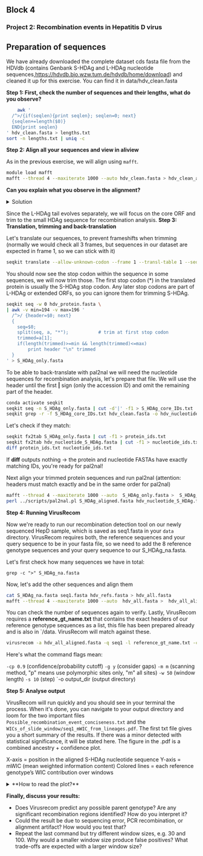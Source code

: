 ## Block 4

### Project 2: Recombination events in Hepatitis D virus

## Preparation of sequences

We have already downloaded the complete dataset cds fasta file from the HDVdb (contains Genbank S-HDAg and L-HDAg nucleotide sequences,https://hdvdb.bio.wzw.tum.de/hdvdb/home/download) and cleaned it up for this exercise. You can find it in data/hdv_clean.fasta

**Step 1: First, check the number of sequences and their lengths, what do you observe?**

```bash
    awk '
  /^>/{if(seqlen){print seqlen}; seqlen=0; next}
  {seqlen+=length($0)}
  END{print seqlen}
' hdv_clean.fasta > lengths.txt
sort -n lengths.txt | uniq -c
```
**Step 2: Align all your sequences and view in aliview**

As in the previous exercise, we will align using `mafft`.

```bash
module load mafft
mafft --thread 4 --maxiterate 1000 --auto hdv_clean.fasta > hdv_clean_aligned.fasta
```
**Can you explain what you observe in the alignment?**
<details>
  <summary>
    Solution
  </summary>
Most sequences are around 580-588bp or 642-645 bp long, corresponding to the two isoforms of HDAg, short and long. The alignment shows nicely, that the sequences differ in their last amino acids, that are a result of the RNA editing.
</details>

Since the L-HDAg tail evolves separately, we will focus on the core ORF and trim to the small HDAg sequence for recombination analysis.
**Step 3: Translation, trimming and back-translation**

Let's translate our sequences, to prevent frameshifts when trimming (normally we would check all 3 frames, but sequences in our dataset are expected in frame 1, so we can stick with it)

```bash
seqkit translate --allow-unknown-codon --frame 1 --transl-table 1 --seq-type dna --threads 2 hdv_clean.fasta > hdv_protein.fasta
```
You should now see the stop codon within the sequence in some sequences, we will now trim those.
The first stop codon (*) in the translated protein is usually the S-HDAg stop codon. Any later stop codons are part of L-HDAg or extended ORFs, so you can ignore them for trimming S-HDAg.

```bash
seqkit seq -w 0 hdv_protein.fasta \
| awk -v min=194 -v max=196 '
  /^>/ {header=$0; next} 
  {
    seq=$0;
    split(seq, a, "*");           # trim at first stop codon
    trimmed=a[1];
    if(length(trimmed)>=min && length(trimmed)<=max)
        print header "\n" trimmed
  }
' > S_HDAg_only.fasta
```
To be able to back-translate with pal2nal we will need the nucleotide sequences for recombination analysis, let's prepare that file. We will use the header until the first **|** sign (only the accession ID) and omit the remaining part of the header.
```bash
conda activate seqkit
seqkit seq -n S_HDAg_only.fasta | cut -d'|' -f1 > S_HDAg_core_IDs.txt
seqkit grep -r -f S_HDAg_core_IDs.txt hdv_clean.fasta -o hdv_nucleotide_S_HDAg.fasta
```
Let's check if they match:
```bash
seqkit fx2tab S_HDAg_only.fasta | cut -f1 > protein_ids.txt
seqkit fx2tab hdv_nucleotide_S_HDAg.fasta | cut -f1 > nucleotide_ids.txt
diff protein_ids.txt nucleotide_ids.txt
```
If **diff** outputs nothing → the protein and nucleotide FASTAs have exactly matching IDs, you're ready for pal2nal!

Next align your trimmed protein sequences and run pal2nal (attention: headers must match exactly and be in the same order for pal2nal)
```bash
mafft --thread 4 --maxiterate 1000 --auto  S_HDAg_only.fasta >  S_HDAg_aligned.fasta
perl ../scripts/pal2nal.pl S_HDAg_aligned.fasta hdv_nucleotide_S_HDAg.fasta -output fasta -codontable 1 > S_HDAg_na.fasta
```

**Step 4: Running VirusRecom**

Now we're ready to run our recombination detection tool on our newly sequenced HepD sample, which is saved as seq1.fasta in your `data` directory.
VirusRecom requires both, the reference sequences and your query sequence to be in your fasta file, so we need to add the 8 reference genotype sequences and your query sequence to our S_HDAg_na.fasta.

Let's first check how many sequences we have in total:

`grep -c ">" S_HDAg_na.fasta`

Now, let's add the other sequences and align them

```bash
cat S_HDAg_na.fasta seq1.fasta hdv_refs.fasta > hdv_all.fasta
mafft --thread 4 --maxiterate 1000 --auto  hdv_all.fasta >  hdv_all_aligned.fasta
```
You can check the number of sequences again to verify.
Lastly, VirusRecom requires a **reference_gt_name.txt** that contains the exact headers of our reference genotype sequences as a list, this file has been prepared already and is also in `/data. VirusRecom will match against these.

```bash
virusrecom -a hdv_all_aligned.fasta -q seq1 -l reference_gt_name.txt -cp 0.9 -g y -m m -w 50 -s 10 -o output_dir
```

Here's what the command flags mean:

`-cp 0.9` (confidence/probability cutoff)
`-g y` (consider gaps)
`-m m` (scanning method, "p" means use polymorphic sites only, "m" all sites)
`-w 50` (window length)
`-s 10` (step)
`-o output_dir (output directory)

**Step 5: Analyse output**

VirusRecom will run quickly and you should see in your terminal the process.
When it's done, you can navigate to your output directory and loom for the two important files `Possible_recombination_event_conciseness.txt` and the `WICs_of_slide_window/seq1_mWIC_from_lineages.pdf`.
The first txt file gives you a short summary of the results. If there was a minor detected with statistical significance, it will be stated here. The figure in the .pdf is a combined ancestry + confidence plot.

X-axis = position in the aligned S-HDAg nucleotide sequence
Y-axis = mWIC (mean weighted information content)
Colored lines = each reference genotype’s WIC contribution over windows

<details>
  <summary>
    **How to read the plot?**
  </summary>
Each individual reference genotype is plotted across the alignment of the S-HDAg sequence. The highest line shows which genotype fits that region the best, while an increase of another genotype would be a predicted recombination switch. If you only observe a dominant top line, it would mean that there is no recombination in that region. The y-axis shows the mWIC. If the WIC is low, it would mean that the sequence in the window fits well to a single genotype and that any divergence is due to within-genotype mutations. If it is high, more than a single genotype could explain that region. Shortly, mWIC is a threshold/measure to decide for mutations vs. recombination.
</details>

**Finally, discuss your results:**

- Does Virusrecom predict any possible parent genotype? Are any significant recombination regions identified? How do you interpret it?
- Could the result be due to sequencing error, PCR recombination, or alignment artifact? How would you test that?
- Repeat the last command but try different window sizes, e.g. 30 and 100. Why would a smaller window size produce false positives? What trade-offs are expected with a larger window size?






